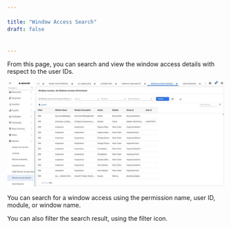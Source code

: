 ```yaml
---

title: "Window Access Search"
draft: false


---
```


From this page, you can search and view the window access details with respect to the user IDs.

![](../assets/security/Picture12.png)

You can search for a window access using the permission name, user ID, module, or window name.

You can also filter the search result, using the filter icon.

